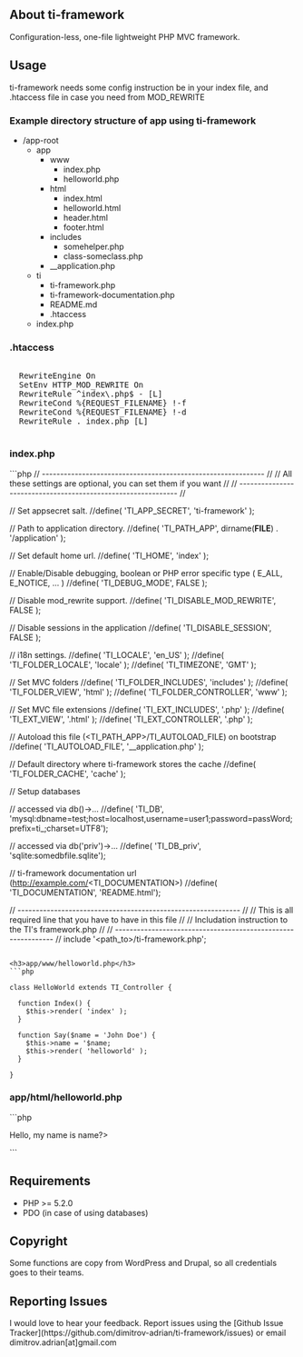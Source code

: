 <h2>About ti-framework</h2>
Configuration-less, one-file lightweight PHP MVC framework.


<h2>Usage</h2>
ti-framework needs some config instruction be in your index file, and .htaccess file in case
you need from MOD_REWRITE


<h3>Example directory structure of app using ti-framework</h3>
<ul>
  <li>
    /app-root
    <ul>
      <li>
        app
        <ul>
          <li>
            www
            <ul>
              <li> index.php </li>
              <li> helloworld.php </li>
            </ul>
          </li>
          <li>
            html
            <ul>
              <li> index.html </li>
              <li> helloworld.html </li>
              <li> header.html </li>
              <li> footer.html </li>
            </ul>
          <li>
            includes
            <ul>
              <li> somehelper.php </li>
              <li> class-someclass.php </li>
            </ul>
          </li>
          <li>
            __application.php
          </li>
        </ul>
      </li>
      <li>
        ti
        <ul>
          <li> ti-framework.php </li>
          <li> ti-framework-documentation.php </li>
          <li> README.md </li>
          <li> .htaccess </li>
        </ul>
      </li>
      <li>
        index.php
      </li>
    </ul>
  </li>
</ul>


<h3>.htaccess</h3>
<pre>
<IfModule mod_rewrite.c>
  RewriteEngine On
  SetEnv HTTP_MOD_REWRITE On
  RewriteRule ^index\.php$ - [L]
  RewriteCond %{REQUEST_FILENAME} !-f
  RewriteCond %{REQUEST_FILENAME} !-d
  RewriteRule . index.php [L]
</IfModule>
</pre>


<h3>index.php</h3>
```php
<?php

// ------------------------------------------------------------- //
// All these settings are optional, you can set them if you want //
// ------------------------------------------------------------- //

// Set appsecret salt.
//define( 'TI_APP_SECRET',           'ti-framework' );

// Path to application directory.
//define( 'TI_PATH_APP',             dirname(__FILE__) . '/application' );

// Set default home url.
//define( 'TI_HOME',                 'index' );

// Enable/Disable debugging, boolean or PHP error specific type ( E_ALL, E_NOTICE, ... )
//define( 'TI_DEBUG_MODE',           FALSE );

// Disable mod_rewrite support.
//define( 'TI_DISABLE_MOD_REWRITE',  FALSE );

// Disable sessions in the application
//define( 'TI_DISABLE_SESSION',      FALSE );

// i18n settings.
//define( 'TI_LOCALE',               'en_US' );
//define( 'TI_FOLDER_LOCALE',        'locale' );
//define( 'TI_TIMEZONE',             'GMT' );

// Set MVC folders
//define( 'TI_FOLDER_INCLUDES',      'includes' );
//define( 'TI_FOLDER_VIEW',          'html' );
//define( 'TI_FOLDER_CONTROLLER',    'www' );

// Set MVC file extensions
//define( 'TI_EXT_INCLUDES',         '.php' );
//define( 'TI_EXT_VIEW',             '.html' );
//define( 'TI_EXT_CONTROLLER',       '.php' );

// Autoload this file (<TI_PATH_APP>/TI_AUTOLOAD_FILE) on bootstrap
//define( 'TI_AUTOLOAD_FILE',         '__application.php' );

// Default directory where ti-framework stores the cache
//define( 'TI_FOLDER_CACHE',         'cache' );

// Setup databases

// accessed via db()->...
//define( 'TI_DB',                    'mysql:dbname=test;host=localhost,username=user1;password=passWord;prefix=ti_;charset=UTF8');

// accessed via db('priv')->...
//define( 'TI_DB_priv',               'sqlite:somedbfile.sqlite');

// ti-framework documentation url (http://example.com/<TI_DOCUMENTATION>)
//define( 'TI_DOCUMENTATION',         'README.html');

// ------------------------------------------------------------- //
// This is all required line that you have to have in this file  //
// Includation instruction to the TI's framework.php             //
// ------------------------------------------------------------- //
include '<path_to>/ti-framework.php';

```

<h3>app/www/helloworld.php</h3>
```php

class HelloWorld extends TI_Controller {

  function Index() {
    $this->render( 'index' );
  }
  
  function Say($name = 'John Doe') {
    $this->name = '$name;
    $this->render( 'helloworld' );
  }

}

```

<h3>app/html/helloworld.php</h3>
```php
<p> Hello, my name is <?php echo $this->name?> </p>
```


<h2>Requirements</h2>
<ul>
  <li>PHP >= 5.2.0</li>
  <li>PDO (in case of using databases)</li>
</ul>


<h2>Copyright</h2>
Some functions are copy from WordPress and Drupal,
so all credentials goes to their teams.


<h2>Reporting Issues</h2>
I would love to hear your feedback. Report issues using the [Github
Issue Tracker](https://github.com/dimitrov-adrian/ti-framework/issues) or email dimitrov.adrian[at]gmail.com